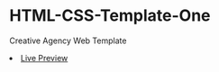 # HTML-CSS-Template-One
Creative Agency Web Template
<li><a href="https://bechir-marco.github.io/HTML-CSS-Template-One/">Live Preview</a></li>

